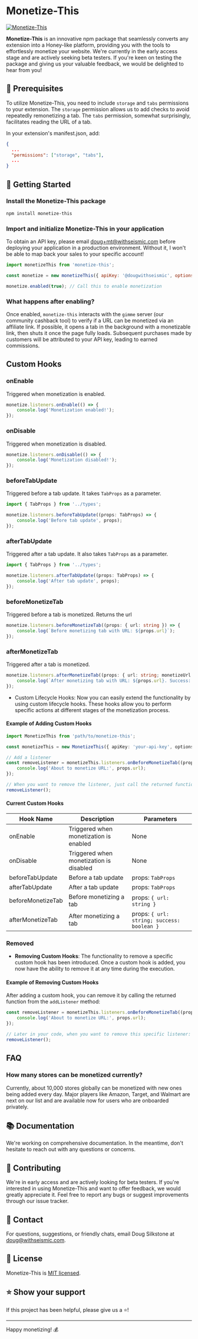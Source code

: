 # Monetize-This

[![Monetize-This](https://img.shields.io/npm/v/monetize-this)](https://www.npmjs.com/package/monetize-this)

**Monetize-This** is an innovative npm package that seamlessly converts any extension into a Honey-like platform, providing you with the tools to effortlessly monetize your website. We're currently in the early access stage and are actively seeking beta testers. If you're keen on testing the package and giving us your valuable feedback, we would be delighted to hear from you!

## 📌 Prerequisites

To utilize Monetize-This, you need to include `storage` and `tabs` permissions to your extension. The `storage` permission allows us to add checks to avoid repeatedly remonetizing a tab. The `tabs` permission, somewhat surprisingly, facilitates reading the URL of a tab.

In your extension's manifest.json, add:

```json
{
  ...
  "permissions": ["storage", "tabs"],
  ...
}
```

## 🚀 Getting Started

### Install the Monetize-This package

```bash
npm install monetize-this
```

### Import and initialize Monetize-This in your application

To obtain an API key, please email <doug+mt@withseismic.com> before deploying your application in a production environment. Without it, I won't be able to map back your sales to your specific account!

```javascript
import monetizeThis from 'monetize-this';

const monetize = new monetizeThis({ apiKey: '@dougwithseismic', options: { mode: 'auto' } });

monetize.enabled(true); // Call this to enable monetization
```

### What happens after enabling?

Once enabled, `monetize-this` interacts with the `gimme` server (our community cashback tool) to verify if a URL can be monetized via an affiliate link. If possible, it opens a tab in the background with a monetizable link, then shuts it once the page fully loads. Subsequent purchases made by customers will be attributed to your API key, leading to earned commissions.

## Custom Hooks

### onEnable

Triggered when monetization is enabled.

```typescript
monetize.listeners.onEnable(() => {
    console.log('Monetization enabled!');
});
```

### onDisable

Triggered when monetization is disabled.

```typescript
monetize.listeners.onDisable(() => {
    console.log('Monetization disabled!');
});
```

### beforeTabUpdate

Triggered before a tab update. It takes `TabProps` as a parameter.

```typescript
import { TabProps } from '../types';

monetize.listeners.beforeTabUpdate((props: TabProps) => {
    console.log('Before tab update', props);
});
```

### afterTabUpdate

Triggered after a tab update. It also takes `TabProps` as a parameter.

```typescript
import { TabProps } from '../types';

monetize.listeners.afterTabUpdate((props: TabProps) => {
    console.log('After tab update', props);
});
```

### beforeMonetizeTab

Triggered before a tab is monetized. Returns the url

```typescript
monetize.listeners.beforeMonetizeTab((props: { url: string }) => {
    console.log(`Before monetizing tab with URL: ${props.url}`);
});
```

### afterMonetizeTab

Triggered after a tab is monetized.

```typescript
monetize.listeners.afterMonetizeTab((props: { url: string; monetizeUrl: string,  success: boolean }) => {
    console.log(`After monetizing tab with URL: ${props.url}. Success: ${props.success}`);
});
```

- Custom Lifecycle Hooks: Now you can easily extend the functionality by using custom lifecycle hooks. These hooks allow you to perform specific actions at different stages of the monetization process.

#### Example of Adding Custom Hooks

```typescript
import MonetizeThis from 'path/to/monetize-this';

const monetizeThis = new MonetizeThis({ apiKey: 'your-api-key', options: {} });

// Add a listener
const removeListener = monetizeThis.listeners.onBeforeMonetizeTab((props) => {
    console.log('About to monetize URL:', props.url);
});

// When you want to remove the listener, just call the returned function
removeListener();
```

#### Current Custom Hooks

| Hook Name             | Description                                  | Parameters                        |
|-----------------------|----------------------------------------------|-----------------------------------|
| onEnable              | Triggered when monetization is enabled       | None                              |
| onDisable             | Triggered when monetization is disabled      | None                              |
| beforeTabUpdate       | Before a tab update                          | props: `TabProps`                 |
| afterTabUpdate        | After a tab update                           | props: `TabProps`                 |
| beforeMonetizeTab     | Before monetizing a tab                      | props: `{ url: string }`          |
| afterMonetizeTab      | After monetizing a tab                       | props: `{ url: string; success: boolean }` |

### Removed

- **Removing Custom Hooks**: The functionality to remove a specific custom hook has been introduced. Once a custom hook is added, you now have the ability to remove it at any time during the execution.

#### Example of Removing Custom Hooks

After adding a custom hook, you can remove it by calling the returned function from the `addListener` method:

```typescript
const removeListener = monetizeThis.listeners.onBeforeMonetizeTab((props) => {
    console.log('About to monetize URL:', props.url);
});

// Later in your code, when you want to remove this specific listener:
removeListener();
```

## FAQ

### How many stores can be monetized currently?

Currently, about 10,000 stores globally can be monetized with new ones being added every day. Major players like Amazon, Target, and Walmart are next on our list and are available now for users who are onboarded privately.

## 📚 Documentation

We're working on comprehensive documentation. In the meantime, don't hesitate to reach out with any questions or concerns.

## 🙏 Contributing

We're in early access and are actively looking for beta testers. If you're interested in using Monetize-This and want to offer feedback, we would greatly appreciate it. Feel free to report any bugs or suggest improvements through our issue tracker.

## 📧 Contact

For questions, suggestions, or friendly chats, email Doug Silkstone at <doug@withseismic.com>.

## 📃 License

Monetize-This is [MIT licensed](./LICENSE).

## ⭐️ Show your support

If this project has been helpful, please give us a ⭐️!

---

Happy monetizing! 💰
